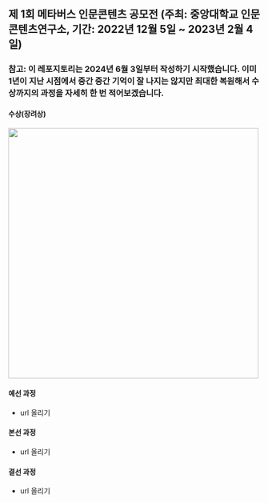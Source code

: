 ## 제 1회 메타버스 인문콘텐츠 공모전 (주최: 중앙대학교 인문콘텐츠연구소, 기간: 2022년 12월 5일 ~ 2023년 2월 4일) 

### 참고: 이 레포지토리는 2024년 6월 3일부터 작성하기 시작했습니다. 이미 1년이 지난 시점에서 중간 중간 기억이 잘 나지는 않지만 최대한 복원해서 수상까지의 과정을 자세히 한 번 적어보겠습니다.

#### 수상(장려상)
  <img src="https://github.com/Anjinhyoung/The-1st-Metaverse-Humanities-Content-Contest/assets/117788976/415242a6-b94e-4b3f-af9d-d57cb0adfd9a" width="500" height="500"/>

#### 예선 과정 
  * url 올리기

#### 본선 과정
  * url 올리기

#### 결선 과정
  * url 올리기


